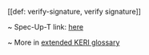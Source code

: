 [[def: verify-signature, verify signature]]

~ Spec-Up-T link: <a href='https://weboftrust.github.io/WOT-terms/docs/glossary/verify-signature'>here</a>

~ More in <a href="https://weboftrust.github.io/WOT-terms/docs/glossary/verify-signature">extended KERI glossary</a>

